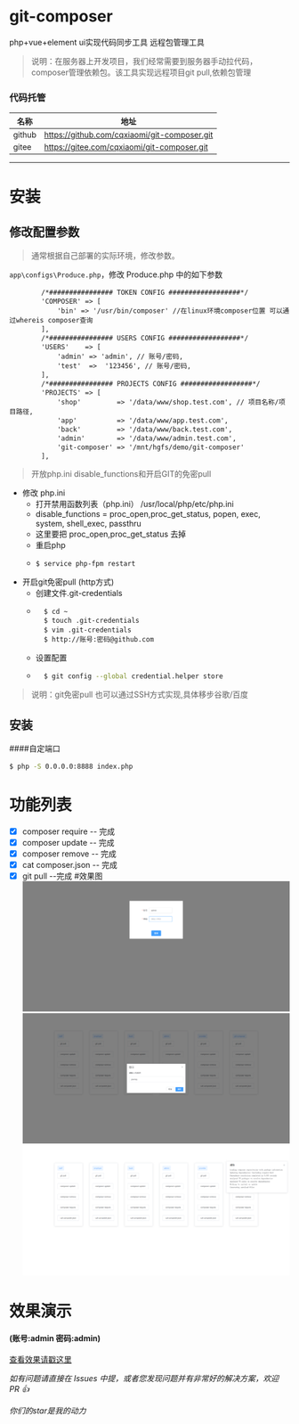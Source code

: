 # git-composer

php+vue+element ui实现代码同步工具 远程包管理工具

>说明：在服务器上开发项目，我们经常需要到服务器手动拉代码，composer管理依赖包。该工具实现远程项目git pull,依赖包管理
### 代码托管
| 名称   | 地址                                       |
| ------ | ----------------------------------------- |
| github |https://github.com/cqxiaomi/git-composer.git|
| gitee  |https://gitee.com/cqxiaomi/git-composer.git |

---

#  安装
## 修改配置参数

> 通常根据自己部署的实际环境，修改参数。

`app\configs\Produce.php`，修改 Produce.php 中的如下参数

```
        /*################ TOKEN CONFIG ##################*/
        'COMPOSER' => [
            'bin' => '/usr/bin/composer' //在linux环境composer位置 可以通过whereis composer查询  
        ],
        /*################ USERS CONFIG ##################*/
        'USERS'    => [
            'admin' => 'admin', // 账号/密码,
            'test'  =>  '123456', // 账号/密码,
        ],
        /*################ PROJECTS CONFIG ##################*/
        'PROJECTS' => [
            'shop'         => '/data/www/shop.test.com', // 项目名称/项目路径,
            'app'          => '/data/www/app.test.com',
            'back'         => '/data/www/back.test.com',
            'admin'        => '/data/www/admin.test.com',
            'git-composer' => '/mnt/hgfs/demo/git-composer'
        ],
```
> 开放php.ini disable_functions和开启GIT的免密pull

- 修改 php.ini
  + 打开禁用函数列表（php.ini） /usr/local/php/etc/php.ini
  + disable_functions = proc_open,proc_get_status, popen, exec, system, shell_exec, passthru
  + 这里要把 proc_open,proc_get_status 去掉
  + 重启php
  + ```bash
    $ service php-fpm restart 
    ```
- 开启git免密pull (http方式)
   + 创建文件.git-credentials
   + ```bash
       $ cd ~
       $ touch .git-credentials
       $ vim .git-credentials
       $ http://账号:密码@github.com 
     ```
   + 设置配置
   + ```bash
       $ git config --global credential.helper store 
     ```
>说明：git免密pull 也可以通过SSH方式实现,具体移步谷歌/百度

## 安装
####自定端口
```bash
$ php -S 0.0.0.0:8888 index.php
```
# 功能列表

- [x] composer require -- 完成
- [x] composer update -- 完成
- [x] composer remove -- 完成
- [x] cat composer.json -- 完成
- [x] git pull --完成
#效果图
![](001.png)
![](002.png)
![](003.png)
# 效果演示

#### (账号:admin 密码:admin)

[查看效果请戳这里](http://106.12.178.138:1008/)

*如有问题请直接在 Issues 中提，或者您发现问题并有非常好的解决方案，欢迎 PR 👍*

*你们的star是我的动力*
